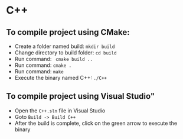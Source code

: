 # C++
## To compile project using CMake:
* Create a folder named build: ``` mkdir build ```
* Change directory to build folder: ``` cd build ```
* Run command: ``` cmake build ..```
* Run command: ``` cmake . ```
* Run command: ``` make ```
* Execute the binary named C++: ``` ./C++ ```


## To compile project using Visual Studio"
* Open the ``` C++.sln ``` file in Visual Studio
* Goto ``` Build -> Build C++ ```
* After the build is complete, click on the green arrow to execute the binary 
